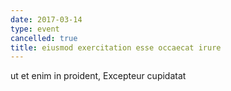```yaml
---
date: 2017-03-14
type: event
cancelled: true
title: eiusmod exercitation esse occaecat irure
---
```

ut et enim in proident, Excepteur cupidatat